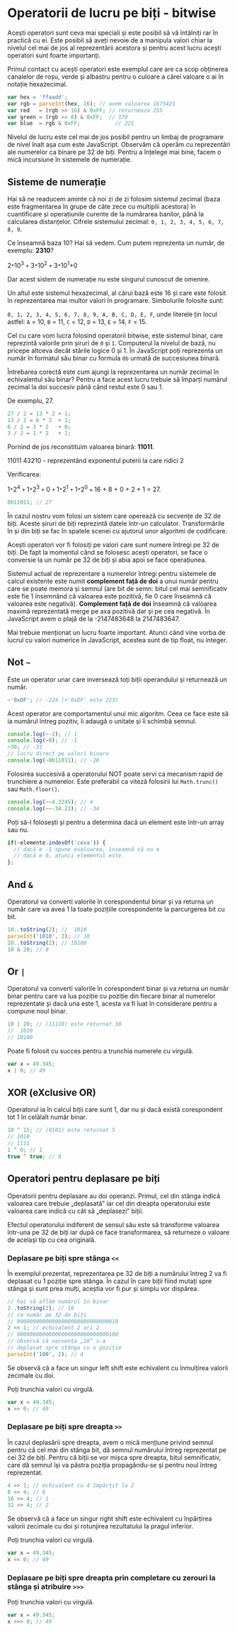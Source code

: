 # Operatorii de lucru pe biți - bitwise

Acești operatori sunt ceva mai speciali și este posibil să vă întâlniți rar în practică cu ei. Este posibil să aveți nevoie de a manipula valori chiar la nivelul cel mai de jos al reprezentării acestora și pentru acest lucru acești operatori sunt foarte importanți.

Primul contact cu acești operatori este exemplul care are ca scop obținerea canalelor de roșu, verde și albastru pentru o culoare a cărei valoare o ai în notație hexazecimal.

```javascript
var hex = 'ffaadd';
var rgb = parseInt(hex, 16); // avem valoarea 1675421
var red   = (rgb >> 16) & 0xFF; // returneaza 255
var green = (rgb >> 8) & 0xFF;  // 170
var blue  = rgb & 0xFF;		      // 221
```

Nivelul de lucru este cel mai de jos posibil pentru un limbaj de programare de nivel înalt așa cum este JavaScript. Observăm că operăm cu reprezentări ale numerelor ca binare pe 32 de biți. Pentru a înțelege mai bine, facem o mică incursiune în sistemele de numerație.

## Sisteme de numerație

Hai să ne readucem aminte că noi zi de zi folosim sistemul zecimal (baza este fragmentarea în grupe de câte zece cu multiplii acestora) în cuantificare și operațiunile curente de la numărarea banilor, până la calcularea distanțelor.
Cifrele sistemului zecimal: `0, 1, 2, 3, 4, 5, 6, 7, 8, 9`.

Ce înseamnă baza 10? Hai să vedem. Cum putem reprezenta un număr, de exemplu: **2310**?

2`*`10<sup>3</sup> `+` 3`*`10<sup>2</sup> `+` 3`*`10<sup>1</sup>+0

Dar acest sistem de numerație nu este singurul cunoscut de omenire.

Un altul este sistemul hexazecimal, al cărui bază este 16 și care este folosit în reprezentarea mai multor valori în programare. Simbolurile folosite sunt:

`0, 1, 2, 3, 4, 5, 6, 7, 8, 9, A, B, C, D, E, F`, unde literele țin locul astfel: `A` = 10, `B` = 11, `C` = 12, `D` = 13, `E` = 14, `F` = 15.

Cel cu care vom lucra folosind operatorii bitwise, este sistemul binar, care reprezintă valorile prin șiruri de `0` și `1`. Computerul la nivelul de bază, nu pricepe altceva decât stările logice 0 și 1.
În JavaScript poți reprezenta un număr în formatul său binar cu formula `0b` urmată de succesiunea binară.

Întrebarea corectă este cum ajungi la reprezentarea un număr zecimal în echivalentul său binar? Pentru a face acest lucru trebuie să împarți numărul zecimal la doi succesiv până când restul este 0 sau 1.

De exemplu, 27.

```javascript
27 / 2 = 13 * 2 + 1;
13 / 2 = 6 * 2  + 1;
6 / 2 = 3 * 2   + 0;
3 / 2 = 1 * 2   + 1;
```

Pornind de jos reconstituim valoarea binară: **11011**.

11011
43210 - reprezentând exponentul puterii la care ridici 2

Verificarea:

1`*`2<sup>4</sup> `+` 1`*`2<sup>3</sup> `+` 0 `+` 1`*`2<sup>1</sup> `+` 1`*`2<sup>0</sup> `=` 16 + 8 + 0 + 2 + 1 = 27.

```javascript
0b11011; // 27
```

În cazul nostru vom folosi un sistem care operează cu secvențe de 32 de biți. Aceste șiruri de biți reprezintă datele într-un calculator. Transformările în și din biți se fac în spatele scenei cu ajutorul unor algoritmi de codificare.

Acești operatori vor fi folosiți pe valori care sunt numere întregi pe 32 de biți. De fapt la momentul când se folosesc acești operatori, se face o conversie la un număr pe 32 de biți și abia apoi se face operațiunea.

Sistemul actual de reprezentare a numerelor întregi pentru sistemele de calcul existente este numit **complement față de doi** a unui număr pentru care se poate memora și semnul (are bit de semn: bitul cel mai semnificativ este fie 1 însemnând că valoarea este pozitivă, fie 0 care înseamnă că valoarea este negativă). **Complement față de doi** înseamnă că valoarea maximă reprezentată merge pe axa pozitivă dar și pe cea negativă. În JavaScript avem o plajă de la -2147483648 la 2147483647.

Mai trebuie menționat un lucru foarte important. Atunci când vine vorba de lucrul cu valori numerice în JavaScript, acestea sunt de tip float, nu integer.

## Not `~`

Este un operator unar care inversează toți biții operandului și returnează un număr.

```javascript
~'0xDF'; // -224 (+'0xDF' este 223)
```

Acest operator are comportamentul unui mic algoritm. Ceea ce face este să ia numărul întreg pozitiv, îi adaugă o unitate și îi schimbă semnul.

```javascript
console.log(~-2); // 1
console.log(~0); // -1
~30; // -31
// lucru direct pe valori binare
console.log(~0b11011); // -28
```

Folosirea succesivă a operatorului NOT poate servi ca mecanism rapid de trunchiere a numerelor. Este preferabil ca viteză folosirii lui `Math.trunc()` sau `Math.floor()`.

```javascript
console.log(~~4.3245); // 4
console.log(~~-34.23); // -34
```

Poți să-l folosești și pentru a determina dacă un element este într-un array sau nu.

```javascript
if(~elemente.indexOf('ceva')) {
  // dacă e -1 spune evaluarea, înseamnă că nu e
  // dacă e 0, atunci elementul este.
};
```

## And `&`

Operatorul va converti valorile în corespondentul binar și va returna un număr care va avea 1 la toate pozițiile corespondente la parcurgerea bit cu bit.

```javascript
10..toString(2); //  1010
parseInt('1010', 2); // 10
20..toString(2); // 10100
10 & 20; // 0
```

## Or `|`

Operatorul va converti valorile în corespondent binar și va returna un număr binar pentru care va lua poziție cu poziție din fiecare binar al numerelor reprezentate și dacă una este 1, acesta va fi luat în considerare pentru a compune noul binar.

```javascript
10 | 20; // (11110) este returnat 30
//  1010
// 10100
```

Poate fi folosit cu succes pentru a trunchia numerele cu virgulă.

```javascript
var x = 49.345;
x | 0; // 49
```

## XOR (eXclusive OR)

Operatorul ia în calcul biții care sunt 1, dar nu și dacă există corespondent tot 1 în celălalt număr binar.

```javascript
10 ^ 15; // (0101) este returnat 5
// 1010
// 1111
1 ^ 0; // 1
true ^ true; // 0
```

## Operatori pentru deplasare pe biți

Operatorii pentru deplasare au doi operanzi. Primul, cel din stânga indică valoarea care trebuie „deplasată” iar cel din dreapta operatorului este valoarea care indică cu cât să „deplasezi” biții.

Efectul operatorului indiferent de sensul său este să transforme valoarea într-una pe 32 de biți iar după ce face transformarea, să returneze o valoare de același tip cu cea originală.

### Deplasare pe biți spre stânga `<<`

În exemplul prezentat, reprezentarea pe 32 de biți a numărului întreg 2 va fi deplasat cu 1 poziție spre stânga. În cazul în care biții fiind mutați spre stânga și sunt prea mulți, aceștia vor fi pur și simplu vor dispărea.

```javascript
// hai să aflăm numărul în binar
2..toString(2); // 10
// ca număr pe 32 de biți
// 00000000000000000000000000000010
2 << 1; // echivalent 2 ori 2
// 00000000000000000000000000000100
// observă că secvența „10” s-a
// deplasat spre stânga cu o poziție
parseInt('100', 2); // 4
```

Se observă că a face un singur left shift este echivalent cu înmulțirea valorii zecimale cu doi.

Poți trunchia valori cu virgulă.

```javascript
var x = 49.345;
x >> 0; // 49
```

### Deplasare pe biți spre dreapta `>>`

În cazul deplasării spre dreapta, avem o mică mențiune privind semnul pentru că cel mai din stânga bit, dă semnul numărului întreg reprezentat pe cei 32 de biți. Pentru că biții se vor mișca spre dreapta, bitul semnificativ, care dă semnul își va păstra poziția propagându-se și pentru noul întreg reprezentat.

```javascript
4 >> 1; // echivalent cu 4 împărțit la 2
8 >> 4; // 0
16 >> 4; // 1
32 >> 4; // 2
```

Se observă că a face un singur right shift este echivalent cu înpărțirea valorii zecimale cu doi și rotunjirea rezultatului la pragul inferior.

Poți trunchia valori cu virgulă.

```javascript
var x = 49.345;
x << 0; // 49
```

### Deplasare pe biți spre dreapta prin completare cu zerouri la stânga și atribuire `>>>`

Poți trunchia valori cu virgulă.

```javascript
var x = 49.345;
x >>> 0; // 49
```
